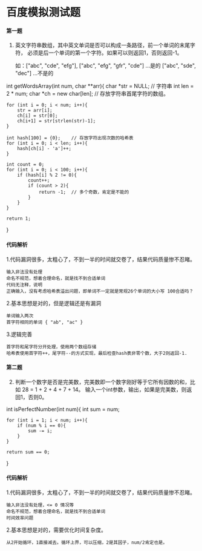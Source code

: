 # 百度模拟测试题
#### 第一题
1. 英文字符串数组，其中英文单词是否可以构成一条路径，前一个单词的末尾字符，
必须是后一个单词的第一个字符。如果可以则返回1，否则返回-1。

	如：["abc", "cde", "efg"], ["abc", "efg", "gfr", "cde"] ...是的
	["abc", "sde", "dec"] ...不是的
	
int getWordsArray(int num, char **arr){
	char *str = NULL;	// 字符串
	int len = 2 * num;
	char *ch = new char[len];	// 存放字符串首尾字符的数组。
	
	for (int i = 0; i < num; i++){
		str = arr[i];
		ch[i] = str[0];
		ch[i+1] = str[strlen(str)-1];
	}
	
	int hash[100] = {0};	// 存放字符出现次数的哈希表
	for (int i = 0; i < len; i++){
		hash[ch[i] - 'a']++;
	}
	
	int count = 0;
	for (int i = 0; i < 100; i++){
		if (hash[i] % 2 != 0){
			count++;
			if (count > 2){
				return -1;	// 多个奇数，肯定是不能的
			}
		}
	}
	
	return 1;
}

#### 代码解析
	
1.代码漏洞很多，太粗心了，不到一半的时间就交卷了，结果代码质量惨不忍睹。
		
	输入非法没有处理
	命名不规范，想着合理命名，就是找不到合适单词
	代码无注释，说明
	正确输入，没有考虑哈希表溢出问题，即单词不一定就是常规26个单词的大小写 100合适吗？
		
2.基本思想是对的，但是逻辑还是有漏洞
	
	单词输入两次
	首字符相同的单词 { "ab", "ac" }
	
3.逻辑完善
	
	首字符和尾字符分开处理，使用两个数组存储
	哈希表使用首字符++，尾字符--的方式实现，最后检查hash表非零个数，大于2则返回-1.
		
	
#### 第二题
2. 判断一个数字是否是完美数，完美数即一个数字刚好等于它所有因数的和，比如 28 = 1 + 2 + 4 + 7 + 14。
输入一个int参数，输出，如果是完美数，则返回1，否则0。
	
int isPerfectNumber(int num){
	int sum = num;
	
	for (int i = 1; i < num; i++){
		if (num % i == 0){
			sum -= i;
		}
	}
	
	return sum == 0;
}

#### 代码解析
	
1.代码漏洞很多，太粗心了，不到一半的时间就交卷了，结果代码质量惨不忍睹。
		
	输入非法没有处理，<= 0 情况等
	命名不规范，想着合理命名，就是找不到合适单词
	时间效率问题
		
2.基本思想是对的，需要优化时间复杂度。

	从2开始循环，1直接减去。循环上界，可以压缩，2是其因子，num/2肯定也是。